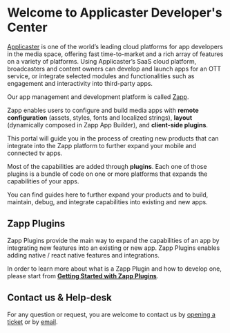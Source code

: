 # Welcome to Applicaster Developer's Center

[Applicaster](https://www.applicaster.com) is one of the world’s leading cloud platforms for app developers in the media space, offering fast time-to-market and a rich array of features on a variety of platforms. Using Applicaster’s SaaS cloud platform, broadcasters and content owners can develop and launch apps for an OTT service, or integrate selected modules and functionalities such as engagement and interactivity into third-party apps.

Our app management and development platform is called [Zapp](https://www.applicaster.com/platform).

Zapp enables users to configure and build media apps with **remote configuration** (assets, styles, fonts and localized strings), **layout** (dynamically composed in Zapp App Builder), and **client-side plugins**.

This portal will guide you in the process of creating new products that can integrate into the Zapp platform to further expand your mobile and connected tv apps.

Most of the capabilities are added through **plugins**.
Each one of those plugins is a bundle of code on one or more platforms that expands the capabilities of your apps.

You can find guides here to further expand your products and to build, maintain, debug, and integrate capabilities into existing and new apps.

## Zapp Plugins

Zapp Plugins provide the main way to expand the capabilities of an app by integrating new features into an existing or new app.
Zapp Plugins enables adding native / react native features and integrations.

In order to learn more about what is a Zapp Plugin and how to develop one, please start from [**Getting Started with Zapp Plugins**](/getting-started/zapp-plugins.md).

## Contact us & Help-desk

For any question or request, you are welcome to contact us by [opening a ticket](https://applicaster.atlassian.net/servicedesk/customer/portal/2) or by [email](mailto:dev-rel@applicaster.com).
